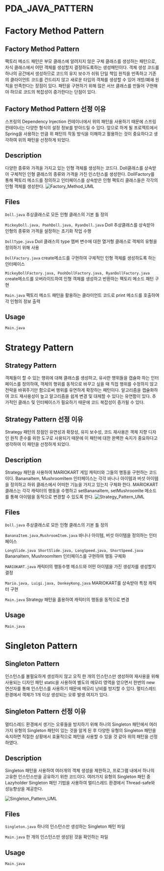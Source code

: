 # PDA_JAVA_PATTERN
# Factory Method Pattern
## Factory Method Pattern
팩토리 메소드 패턴은 부모 클래스에 알려지지 않은 구체 클래스를 생성하는 패턴으로, 자식 클래스에서 어떤 객체를 생성할지 결정하도록하는 생성패턴이다.
객체 생성 코드를 하나의 공간에서 생성하므로 코드의 유지 보수가 쉬워 단일 책임 원칙을 만족하고 기존의 클라이언트 코드를 건드리지 않고 새로운 타입의 객체를 생성할 수 있어 개방/폐쇄 원칙을 만족한다는 장점이 있다.
패턴을 구현하기 위해 많은 서브 클래스를 만들어 구현해야 하므로 코드의 복잡성이 증가한다는 단점이 있다.

## Factory Method Pattern 선정 이유
스프링의 Dependency Injection 컨테이너에서 위의 패턴을 사용하기 때문에 스프링 컨테이너는 다양한 형식의 설정 정보를 받아드릴 수 있다.
앞으로 하게 될 프로젝트에서 Spring을 사용하는 만큼 위 패턴의 작동 방식을 이해하고 활용하는 것이 중요하다고 생각하여 위의 패턴을 선정하게 되었다.

## Description
다양한 종류와 가격을 가지고 있는 인형 객체를 생성하는 코드다.
Doll클래스를 상속받아 구체적인 인형 클래스의 종류와 가격을 가진 인스턴스를 생성한다.
DollFactory를 통해 팩토리 메소드를 정의하고 인터페이스를 상속받은 인형 팩토리 클래스들은 각각의 인형 객체를 생성한다.
![Factory_Method_UML](https://github.com/Seoyun0626/PDA_JAVA_PATTERN/assets/104416283/2a2ebafe-b047-4318-a2f8-222f759d332c)


## Files
`Doll.java` 추상클래스로 모든 인형 클래스의 기본 틀 정의

`MickeyDoll.java, PoohDoll.java, RyanDoll.java` Doll 추상클래스를 상속받아 인형의 종류와 가격을 설정하는 초기화 작업 수행

`DollType.java` Doll 클래스의 type 멤버 변수에 대한 열거형 클래스로 객체의 유형을 정의하기 위해 사용

`DollFactory.java` create메소드를 구현하여 구체적인 인형 객체를 생성하도록 하는 인터페이스

`MickeyDollFactory.java, PoohDollFactory.java, RyanDollFactory.java` create메소드를 오버라이드하여 인형 객체를 생성하고 반환하는 팩토리 메소드 패턴 구현

`Main.java` 팩토리 메소드 패턴을 활용하는 클라이언트 코드로 print 메소드를 호출하여 각 인형의 정보 출력

## Usage
`Main.java`

# Strategy Pattern
## Strategy Pattern
객체들이 할 수 있는 행위에 대해 클래스를 생성하고, 유사한 행위들을 캡슐화 하는 인터페이스를 정의하여, 객체의 행위를 동적으로 바꾸고 싶을 때 직접 행위를 수정하지 않고 전략을 바꿔주기만 함으로써 행위를 유연하게 확장하는 패턴이다.
알고리즘을 캡슐화하여 코드 재사용성이 높고 알고리즘을 쉽게 변경 및 대체할 수 있다는 유연함이 있다.
추가적인 클래스 및 인터페이스가 필요하기 때문에 코드 복잡성이 증가될 수 있다.

## Strategy Pattern 선정 이유
Strategy 패턴의 장점인 유연성과 확장성, 유지 보수성, 코드 재사용은 객체 지향 디자인 원칙 준수를 위한 도구로 사용되기 때문에 이 패턴에 대한 완벽한 숙지가 중요하다고 생각하여 이 패턴을 선정하게 되었다.

## Description
Strategy 패턴을 사용하여 MARIOKART 게임 캐릭터와 그들의 행동을 구현하는 코드이다.
BananaItem, MushroomItem 인터페이스는 각각 바나나 아이템과 버섯 아이템을 정의하고 하위 클래스에서 어떠한 기능을 가지고 있는지 구체화 한다.
MARIOKART 클래스는 각각 캐릭터의 행동을 수행하고 setBananaItem, setMushroomIte 메소드를 통해 아이템을 동적으로 변경할 수 있도록 한다.
![Strategy_Pattern_UML](https://github.com/Seoyun0626/PDA_JAVA_PATTERN/assets/104416283/2a137fd2-515d-433a-89be-b0f57b740632)

## Files
`Doll.java` 추상클래스로 모든 인형 클래스의 기본 틀 정의

`BananaItem.java,MushroomItem.java` 바나나 아이템, 버섯 아이템을 정의하는 인터페이스

`LongSlide.java ShortSlide.java, LongSpeed.java, ShortSpeed.java` BananaItem, MushroomItem 인터페이스를 구현하여 행동 구체화

`MARIOKART.java` 캐릭터의 행동수행 메소드와 어떤 아이템을 가진 생성자를 생성할지 결정

`Mario.java, Luigi.java, DonkeyKong.java` MARIOKART를 상속받아 특정 캐릭터 구현

`Main.java` Strategy 패턴을 홀용하여 캐릭터의 행동을 동적으로 변경

## Usage
`Main.java`

# Singleton Pattern
## Singleton Pattern
인스턴스를 불필요하게 생성하지 않고 오직 한 개의 인스턴스만 생성하여 재사용을 위해 사용되는 디자인 패턴
static을 사용하여 별도의 메모리 영역을 얻으면서 한번의 new 연산자를 통해 인스턴스를 사용하기 때문에 메모리 낭비를 방지할 수 있다.
멀티스레드 환경에서 객체가 1개 이상 생성되는 오류 발생 여지가 있다.

## Singleton Pattern 선정 이유
멀티스레드 환경에서 생기는 오류들을 방지하기 위해 하나의 Singleton 패턴에서 여러가지 유형의 Singleton 패턴이 있는 것을 알게 된 후 다양한 유형의 Singleton 패턴을 숙지하면 적절한 상황에서 효율적으로 패턴을 사용할 수 있을 것 같아 위의 패턴을 선정하였다.

## Description
Singleton 패턴을 사용하여 여러개의 객체 생성을 제한하고, 프로그램 내에서 하나의 고유한 인스턴스만을 공유하기 위한 코드이다.
여러가지 유형의 Singleton 패턴 중 Lazyholder Singleton 패턴 기법을 사용하여 멀티스레드 환경에서 Thread-safe와 성능향상을 제공한다.

![Singleton_Pattern_UML](https://github.com/Seoyun0626/PDA_JAVA_PATTERN/assets/104416283/505c7a84-0da2-44c1-b868-5a6661360428)


## Files
`Singleton.java` 하나의 인스턴스만 생성하는 Singleton 패턴 파일

`Main.java` 한 개의 인스턴스만 생성된 것을 확인하는 파일

## Usage
`Main.java`

